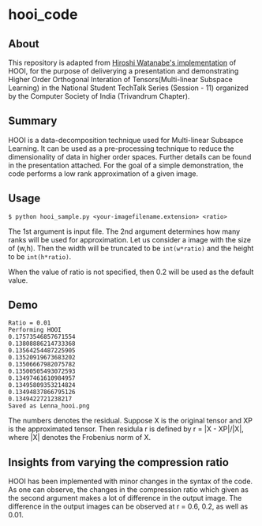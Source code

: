 # hooi_code

## About
This repository is adapted from  [Hiroshi Watanabe's implementation](https://github.com/kaityo256/hooi_sample) of HOOI, for the purpose of deliverying a presentation and demonstrating Higher Order Orthogonal Interation of Tensors(Multi-linear Subspace Learning) in the National Student TechTalk Series (Session - 11) organized by the Computer Society of India (Trivandrum Chapter).


## Summary
HOOI is a data-decomposition technique used for Multi-linear Subsapce Learning. It can be used as a pre-processing technique to reduce the dimensionality of data in higher order spaces. Further details can be found in the presentation attached. For the goal of a simple demonstration, the code performs a low rank approximation of a given image.


## Usage

```
$ python hooi_sample.py <your-imagefilename.extension> <ratio>
```

The 1st argument is input file. The 2nd argument determines how many ranks will be used for approximation. Let us consider a image with the size of (w,h). Then the width will be truncated to be `int(w*ratio)` and the height to be `int(h*ratio)`.

When the value of ratio is not specified, then 0.2 will be used as the default value.

## Demo

```
Ratio = 0.01
Performing HOOI
0.17573546857671554
0.13808886214733368
0.13564254487225905
0.13520919673683202
0.13506667982075782
0.13500505493072593
0.13497461610984957
0.13495809353214824
0.13494837866795126
0.1349422721238217
Saved as Lenna_hooi.png

```

The numbers denotes the residual. Suppose X is the original tensor and XP is the approximated tensor. Then residula r is defined by r = |X - XP|/|X|, where |X| denotes the Frobenius norm of X. 

## Insights from varying the compression ratio
HOOI has been implemented with minor changes in the syntax of the code. As one can observe, the changes in the compression ratio which given as the second argument makes a lot of difference in the output image. The difference in the output images can be observed at r = 0.6, 0.2, as well as 0.01.
